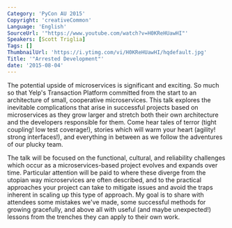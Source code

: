 ```yaml
---
Category: 'PyCon AU 2015'
Copyright: 'creativeCommon'
Language: 'English'
SourceUrl: '"https://www.youtube.com/watch?v=H0KReHUawHI"'
Speakers: [Scott Triglia]
Tags: []
ThumbnailUrl: 'https://i.ytimg.com/vi/H0KReHUawHI/hqdefault.jpg'
Title: '"Arrested Development"'
date: '2015-08-04'
---
```

The potential upside of microservices is significant and exciting. So much so that Yelp's Transaction Platform committed from the start to an architecture of small, cooperative microservices. This talk explores the inevitable complications that arise in successful projects based on microservices as they grow larger and stretch both their own architecture and the developers responsible for them. Come hear tales of terror (tight coupling! low test coverage!), stories which will warm your heart (agility! strong interfaces!), and everything in between as we follow the adventures of our plucky team.

The talk will be focused on the functional, cultural, and reliability challenges which occur as a microservices-based project evolves and expands over time. Particular attention will be paid to where these diverge from the utopian way microservices are often described, and to the practical approaches your project can take to mitigate issues and avoid the traps inherent in scaling up this type of approach. My goal is to share with attendees some mistakes we've made, some successful methods for growing gracefully, and above all with useful (and maybe unexpected!) lessons from the trenches they can apply to their own work.

